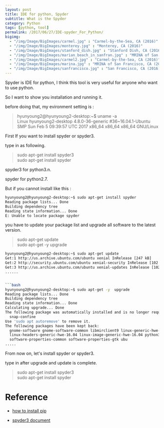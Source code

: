 ```yaml
---
layout: post
title: IDE for python, Spyder 
subtitle: What is the Spyder
category: Python
tags: [python, tool]
permalink: /2017/06/27/IDE-spyder_For_Python/
bigimg: 
  - "/img/Image/BigImages/carmel.jpg" : "Carmel-by-the-Sea, CA (2016)"
  - "/img/Image/BigImages/monterey.jpg" : "Monterey, CA (2016)"
  - "/img/Image/BigImages/stanford_dish.jpg" : "Stanford Dish, CA (2016)"
  - "/img/Image/BigImages/marian_beach_in_sanfran.jpg" : "MRINA of San Francisco, CA (2016)"
  - "/img/Image/BigImages/carmel2.jpg" : "Carmel-by-the-Sea, CA (2016)"
  - "/img/Image/BigImages/marina.jpg" : "MRINA of San Francisco, CA (2016)"
  - "/img/Image/BigImages/sanfrancisco.jpg" : "San Francisco, CA (2016)"
---
```


Spyder is IDE for python, I think this tool is very useful for anyone who want to use python. 

So I want to show you installation and running it. 

before doing that, my evironment setting is : 

> hyunyoung2@hyunyoung2-desktop:~$ uname -a     
> Linux hyunyoung2-desktop 4.8.0-36-generic #36~16.04.1-Ubuntu SMP Sun Feb 5 09:39:57 UTC 2017 x86_64 x86_64 x86_64 GNU/Linux

First If you want to install spyder or spyder3.

type in as following. 

> sudo apt-get install spyder3   
> sudo apt-get install spyder    

spyder3 for python3.n.

spyder for python2.7.

But if you cannot install like this :

```bash
hyunyoung2@hyunyoung2-desktop:~$ sudo apt-get install spyder
Reading package lists... Done
Building dependency tree       
Reading state information... Done
E: Unable to locate package spyder
```

you have to update your package list and upgrade all software to the latest version.

> sudo apt-get update  
> sudo apt-get -y upgrade

```bash
hyunyoung2@hyunyoung2-desktop:~$ sudo apt-get update
Get:1 http://us.archive.ubuntu.com/ubuntu xenial InRelease [247 kB]
Get:2 http://security.ubuntu.com/ubuntu xenial-security InRelease [102 kB]
Get:3 http://us.archive.ubuntu.com/ubuntu xenial-updates InRelease [102 kB]       
......


```bash 
hyunyoung2@hyunyoung2-desktop:~$ sudo apt-get -y  upgrade
Reading package lists... Done
Building dependency tree       
Reading state information... Done
Calculating upgrade... Done
The following package was automatically installed and is no longer required:
  snap-confine
Use 'sudo apt autoremove' to remove it.
The following packages have been kept back:
  gnome-software gnome-software-common libmirclient9 linux-generic-hwe-16.04
  linux-headers-generic-hwe-16.04 linux-image-generic-hwe-16.04 python3-software-properties
  software-properties-common software-properties-gtk ubu
.....
```

From now on, let's install spyder or spyder3.

type in after upgrade and update is complete.  

> sudo apt-get install spyder3   
> sudo apt-get install spyder    




# Reference 

 - [how to install pip](http://idroot.net/linux/install-pip-ubuntu-16-04/)
 
 - [spyder3 document](https://pythonhosted.org/spyder/installation.html)




